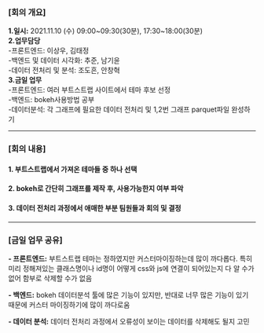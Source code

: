 ### [회의 개요]

**1.일시:** 2021.11.10 (수) 09:00~09:30(30분), 17:30~18:00(30분) <br>
**2.업무담당**<br> -프론트엔드: 이상우, 김태정</br> -백엔드 및 데이터 시각화: 추준, 남기윤<br> -데이터 전처리 및 분석: 조도흔, 안창혁<br>
**3.금일 업무**<br> -프론트엔드: 여러 부트스트랩 사이트에서 테마 후보 선정<br> -백엔드: bokeh사용방법 공부<br> -데이터분석: 각 그래프에 필요한 데이터 전처리 및 1,2번 그래프 parquet파일 완성하기

---

### [회의 내용]

#### 1. 부트스트랩에서 가져온 테마들 중 하나 선택

#### 2. bokeh로 간단히 그래프를 제작 후, 사용가능한지 여부 파악

#### 3. 데이터 전처리 과정에서 애매한 부분 팀원들과 회의 및 결정

---

### [금일 업무 공유]

**- 프론트엔드:** 부트스트랩 테마는 정하였지만 커스터마이징하는데 많이 까다롭다. 특히 미리 정해져있는 클래스명이나 id명이 어떻게 css와 js에 연결이 되어있는지 다 알 수가 없어 함부로 삭제할 수가 없음

**- 백엔드:** bokeh 데이터분석 툴에 많은 기능이 있지만, 반대로 너무 많은 기능이 있기 때문에 커스터 마이징하기에 많이 까다로움

**- 데이터 분석:** 데이터 전처리 과정에서 오류성이 보이는 데이터를 삭제해도 될지 고민
